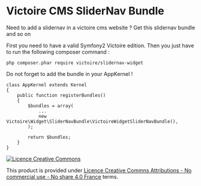 Victoire CMS SliderNav Bundle
============

Need to add a slidernav in a victoire cms website ?
Get this slidernav bundle and so on

First you need to have a valid Symfony2 Victoire edition.
Then you just have to run the following composer command :

    php composer.phar require victoire/slidernav-widget

Do not forget to add the bundle in your AppKernel !

    class AppKernel extends Kernel
    {
        public function registerBundles()
        {
            $bundles = array(
                ...
                new Victoire\Widget\SliderNavBundle\VictoireWidgetSliderNavBundle(),
            );

            return $bundles;
        }
    }

[![Licence Creative Commons](http://i.creativecommons.org/l/by-nc-nd/4.0/88x31.png)](http://creativecommons.org/licenses/by-nc-nd/4.0/)

This product is provided under [Licence Creative Commns Attributions - No commercial use - No share 4.0 France](http://creativecommons.org/licenses/by-nc-nd/4.0/fr/) terms.
